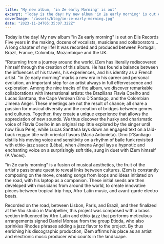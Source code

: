 ```yaml
---
title: "My new album, 'in Ze early Morning' is out"
excerpt: "Today is the day! My new album 'in Ze early morning' is out on Elis Records. Five years in the making, dozens of vocalists, musicians and collaborators... A long chapter of my life!"
coverImage: "/assets/blog/in-ze-early-morning.jpg"
date: "2023-11-24T05:35:07.322Z"
---
```


Today is the day! My new album "in Ze early morning" is out on Elis Records
Five years in the making, dozens of vocalists, musicians and collaborators... A long chapter of my life!
It was recorded and produced between Portugal, Brazil, France, Colombia, Mozambique and the UK.

"Returning from a journey around the world, iZem has literally rediscovered himself through the creation of this album. He has found a balance between the influences of his travels, his experiences, and his identity as a French artist. "in Ze early morning" marks a new era in his career and personal evolution, an important step for an artist always in full effervescence and exploration. Among the nine tracks of the album, we discover remarkable collaborations with international artists: the Brazilians Flavia Coelho and Lucas Santtana, the Cape Verdean Dino D'Santiago, and the Colombian Jimena Angel. These meetings are not the result of chance; all share a passion for musical diversity and the creation of bridges between genres and cultures. Together, they create a unique experience that allows the appreciation of new sounds. We thus discover the husky and charismatic voice of Flavia Coelho in an original rap little explored by the singer until now (Sua Pele), while Lucas Santtana lays down an engaged text on a laid-back reggae title with oriental flavors (Maria Antonieta). Dino D'Santiago distills his moving voice and sensitivity on a rhythm of baile funk revisited with ethio-jazz sauce (Lêba), when Jimena Angel lays a hypnotic and enchanting voice on a surprisingly soft title, sung in duet with iZem himself (A Veces).

"in Ze early morning" is a fusion of musical aesthetics, the fruit of the artist's passionate quest to reveal links between cultures. iZem is constantly composing on the move, creating songs from loops and ideas initiated on the road, with his laptop as a companion. These initial seeds are then developed with musicians from around the world, to create innovative pieces between tropical trip-hop, Afro-Latin music, and avant-garde electro beats.

Recorded on the road, between Lisbon, Paris, and Brazil, and then finalized at the Vox studio in Montpellier, this project was composed with a brass section influenced by Afro-Latin and ethio-jazz that performs meticulous arrangements signed Daniel Moreau from the group Etioda, who also sprinkles Rhodes phrases adding a jazz flavor to the project. By thus enriching his discographic production, iZem affirms his place as an artist and electronic music producer who counts in the landscape.